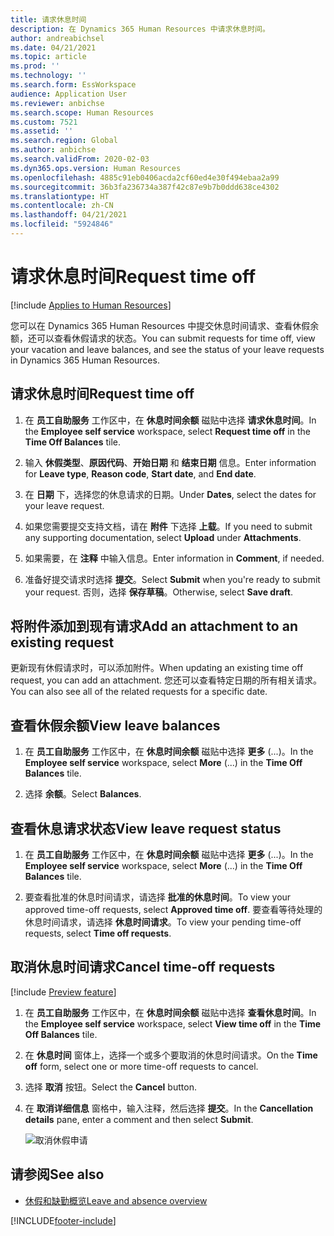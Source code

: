```yaml
---
title: 请求休息时间
description: 在 Dynamics 365 Human Resources 中请求休息时间。
author: andreabichsel
ms.date: 04/21/2021
ms.topic: article
ms.prod: ''
ms.technology: ''
ms.search.form: EssWorkspace
audience: Application User
ms.reviewer: anbichse
ms.search.scope: Human Resources
ms.custom: 7521
ms.assetid: ''
ms.search.region: Global
ms.author: anbichse
ms.search.validFrom: 2020-02-03
ms.dyn365.ops.version: Human Resources
ms.openlocfilehash: 4885c91eb0406acda2cf60ed4e30f494ebaa2a99
ms.sourcegitcommit: 36b3fa236734a387f42c87e9b7b0ddd638ce4302
ms.translationtype: HT
ms.contentlocale: zh-CN
ms.lasthandoff: 04/21/2021
ms.locfileid: "5924846"
---
```

# <a name="request-time-off"></a><span data-ttu-id="52312-103">请求休息时间</span><span class="sxs-lookup"><span data-stu-id="52312-103">Request time off</span></span>

[!include [Applies to Human Resources](../includes/applies-to-hr.md)]

<span data-ttu-id="52312-104">您可以在 Dynamics 365 Human Resources 中提交休息时间请求、查看休假余额，还可以查看休假请求的状态。</span><span class="sxs-lookup"><span data-stu-id="52312-104">You can submit requests for time off, view your vacation and leave balances, and see the status of your leave requests in Dynamics 365 Human Resources.</span></span>

## <a name="request-time-off"></a><span data-ttu-id="52312-105">请求休息时间</span><span class="sxs-lookup"><span data-stu-id="52312-105">Request time off</span></span>

1. <span data-ttu-id="52312-106">在 **员工自助服务** 工作区中，在 **休息时间余额** 磁贴中选择 **请求休息时间**。</span><span class="sxs-lookup"><span data-stu-id="52312-106">In the **Employee self service** workspace, select **Request time off** in the **Time Off Balances** tile.</span></span>

2. <span data-ttu-id="52312-107">输入 **休假类型**、**原因代码**、**开始日期** 和 **结束日期** 信息。</span><span class="sxs-lookup"><span data-stu-id="52312-107">Enter information for **Leave type**, **Reason code**, **Start date**, and **End date**.</span></span>

3. <span data-ttu-id="52312-108">在 **日期** 下，选择您的休息请求的日期。</span><span class="sxs-lookup"><span data-stu-id="52312-108">Under **Dates**, select the dates for your leave request.</span></span>

4. <span data-ttu-id="52312-109">如果您需要提交支持文档，请在 **附件** 下选择 **上载**。</span><span class="sxs-lookup"><span data-stu-id="52312-109">If you need to submit any supporting documentation, select **Upload** under **Attachments**.</span></span>

5. <span data-ttu-id="52312-110">如果需要，在 **注释** 中输入信息。</span><span class="sxs-lookup"><span data-stu-id="52312-110">Enter information in **Comment**, if needed.</span></span>

6. <span data-ttu-id="52312-111">准备好提交请求时选择 **提交**。</span><span class="sxs-lookup"><span data-stu-id="52312-111">Select **Submit** when you're ready to submit your request.</span></span> <span data-ttu-id="52312-112">否则，选择 **保存草稿**。</span><span class="sxs-lookup"><span data-stu-id="52312-112">Otherwise, select **Save draft**.</span></span>

## <a name="add-an-attachment-to-an-existing-request"></a><span data-ttu-id="52312-113">将附件添加到现有请求</span><span class="sxs-lookup"><span data-stu-id="52312-113">Add an attachment to an existing request</span></span>

<span data-ttu-id="52312-114">更新现有休假请求时，可以添加附件。</span><span class="sxs-lookup"><span data-stu-id="52312-114">When updating an existing time off request, you can add an attachment.</span></span> <span data-ttu-id="52312-115">您还可以查看特定日期的所有相关请求。</span><span class="sxs-lookup"><span data-stu-id="52312-115">You can also see all of the related requests for a specific date.</span></span>

## <a name="view-leave-balances"></a><span data-ttu-id="52312-116">查看休假余额</span><span class="sxs-lookup"><span data-stu-id="52312-116">View leave balances</span></span>

1. <span data-ttu-id="52312-117">在 **员工自助服务** 工作区中，在 **休息时间余额** 磁贴中选择 **更多** (...)。</span><span class="sxs-lookup"><span data-stu-id="52312-117">In the **Employee self service** workspace, select **More** (...) in the **Time Off Balances** tile.</span></span>

2. <span data-ttu-id="52312-118">选择 **余额**。</span><span class="sxs-lookup"><span data-stu-id="52312-118">Select **Balances**.</span></span>

## <a name="view-leave-request-status"></a><span data-ttu-id="52312-119">查看休息请求状态</span><span class="sxs-lookup"><span data-stu-id="52312-119">View leave request status</span></span>

1. <span data-ttu-id="52312-120">在 **员工自助服务** 工作区中，在 **休息时间余额** 磁贴中选择 **更多** (...)。</span><span class="sxs-lookup"><span data-stu-id="52312-120">In the **Employee self service** workspace, select **More** (...) in the **Time Off Balances** tile.</span></span>

2. <span data-ttu-id="52312-121">要查看批准的休息时间请求，请选择 **批准的休息时间**。</span><span class="sxs-lookup"><span data-stu-id="52312-121">To view your approved time-off requests, select **Approved time off**.</span></span> <span data-ttu-id="52312-122">要查看等待处理的休息时间请求，请选择 **休息时间请求**。</span><span class="sxs-lookup"><span data-stu-id="52312-122">To view your pending time-off requests, select **Time off requests**.</span></span>

## <a name="cancel-time-off-requests"></a><span data-ttu-id="52312-123">取消休息时间请求</span><span class="sxs-lookup"><span data-stu-id="52312-123">Cancel time-off requests</span></span>

[!include [Preview feature](includes/preview-feature.md)]

1. <span data-ttu-id="52312-124">在 **员工自助服务** 工作区中，在 **休息时间余额** 磁贴中选择 **查看休息时间**。</span><span class="sxs-lookup"><span data-stu-id="52312-124">In the **Employee self service** workspace, select **View time off** in the **Time Off Balances** tile.</span></span>

2. <span data-ttu-id="52312-125">在 **休息时间** 窗体上，选择一个或多个要取消的休息时间请求。</span><span class="sxs-lookup"><span data-stu-id="52312-125">On the **Time off** form, select one or more time-off requests to cancel.</span></span>

3. <span data-ttu-id="52312-126">选择 **取消** 按钮。</span><span class="sxs-lookup"><span data-stu-id="52312-126">Select the **Cancel** button.</span></span>

4. <span data-ttu-id="52312-127">在 **取消详细信息** 窗格中，输入注释，然后选择 **提交**。</span><span class="sxs-lookup"><span data-stu-id="52312-127">In the **Cancellation details** pane, enter a comment and then select **Submit**.</span></span>

   ![取消休假申请](media/hr-leave-and-absence-cancel.png)

## <a name="see-also"></a><span data-ttu-id="52312-129">请参阅</span><span class="sxs-lookup"><span data-stu-id="52312-129">See also</span></span>

- [<span data-ttu-id="52312-130">休假和缺勤概览</span><span class="sxs-lookup"><span data-stu-id="52312-130">Leave and absence overview</span></span>](hr-leave-and-absence-overview.md)


[!INCLUDE[footer-include](../includes/footer-banner.md)]
